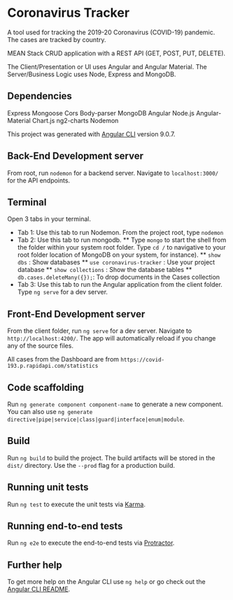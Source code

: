 # Coronavirus Tracker

A tool used for tracking the 2019-20 Coronavirus (COVID-19) pandemic. The cases are tracked by country.

MEAN Stack CRUD application with a REST API (GET, POST, PUT, DELETE).

The Client/Presentation or UI uses Angular and Angular Material.
The Server/Business Logic uses Node, Express and MongoDB.

## Dependencies
Express
Mongoose
Cors
Body-parser
MongoDB
Angular
Node.js
Angular-Material
Chart.js
ng2-charts
Nodemon

This project was generated with [Angular CLI](https://github.com/angular/angular-cli) version 9.0.7.

## Back-End Development server
From root, run `nodemon` for a backend server. Navigate to `localhost:3000/` for the API endpoints.

## Terminal 
Open 3 tabs in your terminal. 

* Tab 1: Use this tab to run Nodemon. From the project root, type `nodemon`
* Tab 2: Use this tab to run mongodb.
** Type `mongo` to start the shell from the folder within your system root folder. Type `cd /` to navigative to your root folder location of MongoDB on your system, for instance).
** `show dbs` : Show databases
** `use coronavirus-tracker` : Use your project database
** `show collections` : Show the database tables
** `db.cases.deleteMany({});`: To drop documents in the Cases collection
* Tab 3: Use this tab to run the Angular application from the client folder. Type `ng serve` for a dev server.

## Front-End Development server
From the client folder, run `ng serve` for a dev server. Navigate to `http://localhost:4200/`. The app will automatically reload if you change any of the source files.

All cases from the Dashboard are from `https://covid-193.p.rapidapi.com/statistics`

## Code scaffolding

Run `ng generate component component-name` to generate a new component. You can also use `ng generate directive|pipe|service|class|guard|interface|enum|module`.

## Build

Run `ng build` to build the project. The build artifacts will be stored in the `dist/` directory. Use the `--prod` flag for a production build.

## Running unit tests

Run `ng test` to execute the unit tests via [Karma](https://karma-runner.github.io).

## Running end-to-end tests

Run `ng e2e` to execute the end-to-end tests via [Protractor](http://www.protractortest.org/).

## Further help

To get more help on the Angular CLI use `ng help` or go check out the [Angular CLI README](https://github.com/angular/angular-cli/blob/master/README.md).
